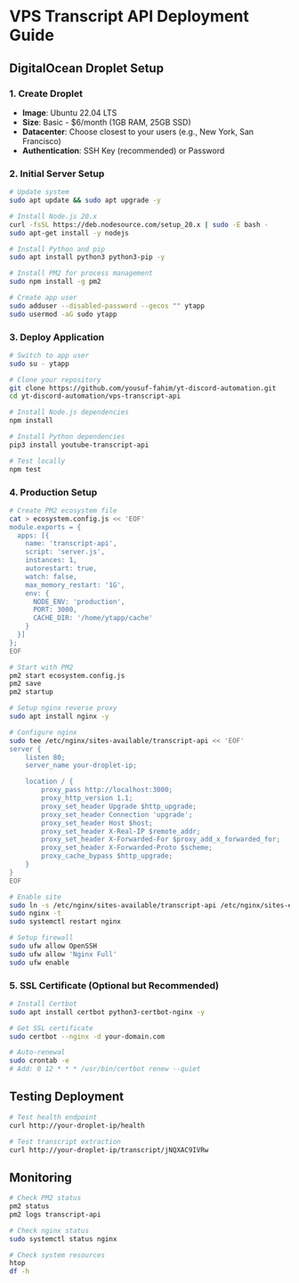 # VPS Transcript API Deployment Guide

## DigitalOcean Droplet Setup

### 1. Create Droplet
- **Image**: Ubuntu 22.04 LTS
- **Size**: Basic - $6/month (1GB RAM, 25GB SSD)
- **Datacenter**: Choose closest to your users (e.g., New York, San Francisco)
- **Authentication**: SSH Key (recommended) or Password

### 2. Initial Server Setup

```bash
# Update system
sudo apt update && sudo apt upgrade -y

# Install Node.js 20.x
curl -fsSL https://deb.nodesource.com/setup_20.x | sudo -E bash -
sudo apt-get install -y nodejs

# Install Python and pip
sudo apt install python3 python3-pip -y

# Install PM2 for process management
sudo npm install -g pm2

# Create app user
sudo adduser --disabled-password --gecos "" ytapp
sudo usermod -aG sudo ytapp
```

### 3. Deploy Application

```bash
# Switch to app user
sudo su - ytapp

# Clone your repository
git clone https://github.com/yousuf-fahim/yt-discord-automation.git
cd yt-discord-automation/vps-transcript-api

# Install Node.js dependencies
npm install

# Install Python dependencies
pip3 install youtube-transcript-api

# Test locally
npm test
```

### 4. Production Setup

```bash
# Create PM2 ecosystem file
cat > ecosystem.config.js << 'EOF'
module.exports = {
  apps: [{
    name: 'transcript-api',
    script: 'server.js',
    instances: 1,
    autorestart: true,
    watch: false,
    max_memory_restart: '1G',
    env: {
      NODE_ENV: 'production',
      PORT: 3000,
      CACHE_DIR: '/home/ytapp/cache'
    }
  }]
};
EOF

# Start with PM2
pm2 start ecosystem.config.js
pm2 save
pm2 startup

# Setup nginx reverse proxy
sudo apt install nginx -y

# Configure nginx
sudo tee /etc/nginx/sites-available/transcript-api << 'EOF'
server {
    listen 80;
    server_name your-droplet-ip;

    location / {
        proxy_pass http://localhost:3000;
        proxy_http_version 1.1;
        proxy_set_header Upgrade $http_upgrade;
        proxy_set_header Connection 'upgrade';
        proxy_set_header Host $host;
        proxy_set_header X-Real-IP $remote_addr;
        proxy_set_header X-Forwarded-For $proxy_add_x_forwarded_for;
        proxy_set_header X-Forwarded-Proto $scheme;
        proxy_cache_bypass $http_upgrade;
    }
}
EOF

# Enable site
sudo ln -s /etc/nginx/sites-available/transcript-api /etc/nginx/sites-enabled/
sudo nginx -t
sudo systemctl restart nginx

# Setup firewall
sudo ufw allow OpenSSH
sudo ufw allow 'Nginx Full'
sudo ufw enable
```

### 5. SSL Certificate (Optional but Recommended)

```bash
# Install Certbot
sudo apt install certbot python3-certbot-nginx -y

# Get SSL certificate
sudo certbot --nginx -d your-domain.com

# Auto-renewal
sudo crontab -e
# Add: 0 12 * * * /usr/bin/certbot renew --quiet
```

## Testing Deployment

```bash
# Test health endpoint
curl http://your-droplet-ip/health

# Test transcript extraction
curl http://your-droplet-ip/transcript/jNQXAC9IVRw
```

## Monitoring

```bash
# Check PM2 status
pm2 status
pm2 logs transcript-api

# Check nginx status
sudo systemctl status nginx

# Check system resources
htop
df -h
```
